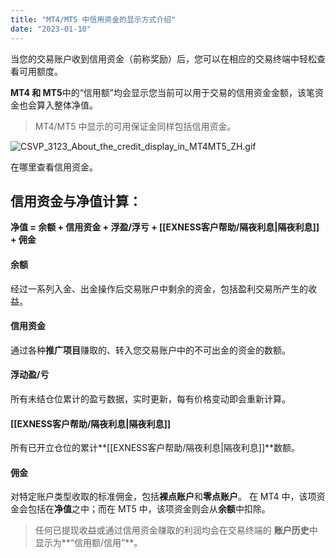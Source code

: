 ```yaml
---
title: "MT4/MT5 中信用资金的显示方式介绍"
date: "2023-01-10"
---
```


当您的交易账户收到信用资金（前称奖励）后，您可以在相应的交易终端中轻松查看可用额度。

**MT4 和 MT5**中的“信用额”均会显示您当前可以用于交易的信用资金金额，该笔资金也会算入整体净值。

> MT4/MT5 中显示的可用保证金同样包括信用资金。

![CSVP_3123_About_the_credit_display_in_MT4MT5_ZH.gif](https://testingcf.jsdelivr.net/gh/jarlin8/OSS@main/exhelp/CSVP_3123_About_the_credit_display_in_MT4MT5_ZH.gif)

在哪里查看信用资金。

## 信用资金与净值计算：

**净值 = 余额 + 信用资金 + 浮盈/浮亏 + [[EXNESS客户帮助/隔夜利息|隔夜利息]] + 佣金**

#### **余额**

经过一系列入金、出金操作后交易账户中剩余的资金，包括盈利交易所产生的收益。

#### **信用资金**

通过各种**推广项目**赚取的、转入您交易账户中的不可出金的资金的数额。

#### **浮动盈/亏**

所有未结仓位累计的盈亏数据，实时更新，每有价格变动即会重新计算。

#### **[[EXNESS客户帮助/隔夜利息|隔夜利息]]**

所有已开立仓位的累计**[[EXNESS客户帮助/隔夜利息|隔夜利息]]**数额。

#### **佣金**

对特定账户类型收取的标准佣金，包括**裸点账户**和**零点账户**。 在 MT4 中，该项资金会包括在**净值**之中；而在 MT5 中，该项资金则会从**余额**中扣除。

> 任何已提现收益或通过信用资金赚取的利润均会在交易终端的 **账户历史**中显示为**“信用额/信用”**。
